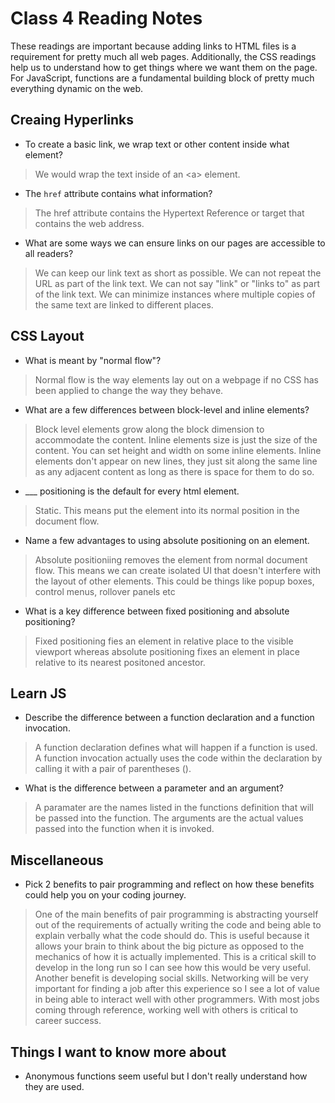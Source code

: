 # Class 4 Reading Notes

These readings are important because adding links to HTML files is a requirement for pretty much all web pages.  Additionally, the CSS readings help us to understand how to get things where we want them on the page.  For JavaScript, functions are a fundamental building block of pretty much everything dynamic on the web.

## Creaing Hyperlinks

- To create a basic link, we wrap text or other content inside what element?

> We would wrap the text inside of an \<a> element.

- The `href` attribute contains what information?

> The href attribute contains the Hypertext Reference or target that contains the web address.

- What are some ways we can ensure links on our pages are accessible to all readers?

> We can keep our link text as short as possible.  We can not repeat the URL as part of the link text.  We can not say "link" or "links to" as part of the link text.  We can minimize instances where multiple copies of the same text are linked to different places.

## CSS Layout

- What is meant by "normal flow"?

> Normal flow is the way elements lay out on a webpage if no CSS has been applied to change the way they behave.

- What are a few differences between block-level and inline elements?

> Block level elements grow along the block dimension to accommodate the content.  Inline elements size is just the size of the content.  You can set height and width on some inline elements.  Inline elements don't appear on new lines, they just sit along the same line as any adjacent content as long as there is space for them to do so.

- ___ positioning is the default for every html element.

> Static.  This means put the element into its normal position in the document flow.

- Name a few advantages to using absolute positioning on an element.

> Absolute positioniing removes the element from normal document flow.  This means we can create isolated UI that doesn't interfere with the layout of other elements.  This could be things like popup boxes, control menus, rollover panels etc

- What is a key difference between fixed positioning and absolute positioning?

> Fixed positioning fies an element in relative place to the visible viewport whereas absolute positioning fixes an element in place relative to its nearest positoned ancestor.

## Learn JS

- Describe the difference between a function declaration and a function invocation.

> A function declaration defines what will happen if a function is used.  A function invocation actually uses the code within the declaration by calling it with a pair of parentheses ().

- What is the difference between a parameter and an argument?

> A paramater are the names listed in the functions definition that will be passed into the function.  The arguments are the actual values passed into the function when it is invoked.

## Miscellaneous

- Pick 2 benefits to pair programming and reflect on how these benefits could help you on your coding journey.

> One of the main benefits of pair programming is abstracting yourself out of the requirements of actually writing the code and being able to explain verbally what the code should do.  This is useful because it allows your brain to think about the big picture as opposed to the mechanics of how it is actually implemented.  This is a critical skill to develop in the long run so I can see how this would be very useful.
> Another benefit is developing social skills.  Networking will be very important for finding a job after this experience so I see a lot of value in being able to interact well with other programmers.  With most jobs coming through reference, working well with others is critical to career success.

## Things I want to know more about

- Anonymous functions seem useful but I don't really understand how they are used.
